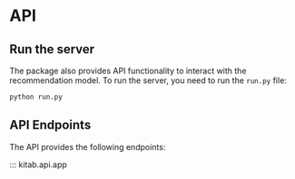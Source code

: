 # API

## Run the server

The package also provides API functionality to interact with the recommendation model. To run the server, you need to run the `run.py` file:

```bash
python run.py
```

## API Endpoints

The API provides the following endpoints:

::: kitab.api.app